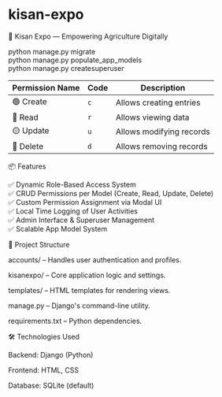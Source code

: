 ﻿# kisan-expo
🌾 Kisan Expo — Empowering Agriculture Digitally      


python manage.py migrate                                                                                                                                                                      
python manage.py populate_app_models                                                                                                                                                          
python manage.py createsuperuser


| **Permission Name** | **Code** | **Description**          |
| ------------------- | -------- | ------------------------ |
| 🟢 Create           | `c`      | Allows creating entries  |
| 🔵 Read             | `r`      | Allows viewing data      |
| 🟡 Update           | `u`      | Allows modifying records |
| 🔴 Delete           | `d`      | Allows removing records  |

📦 Features

✅ Dynamic Role-Based Access System                                                                                                                                                       
✅ CRUD Permissions per Model (Create, Read, Update, Delete)                                                                                                                           
✅ Custom Permission Assignment via Modal UI                                                                                                                                        
✅ Local Time Logging of User Activities                                                                                                                                                
✅ Admin Interface & Superuser Management                                                                                                                                               
✅ Scalable App Model System        

📁 Project Structure                

accounts/ – Handles user authentication and profiles.

kisanexpo/ – Core application logic and settings.

templates/ – HTML templates for rendering views.

manage.py – Django's command-line utility.

requirements.txt – Python dependencies.


🛠️ Technologies Used

Backend: Django (Python)

Frontend: HTML, CSS

Database: SQLite (default)
